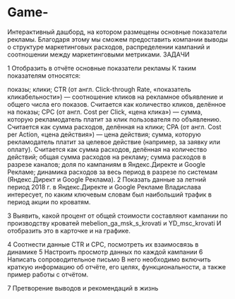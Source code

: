 # Game-
Интерактивный дашборд, на котором размещены основные показатели рекламы. Благодаря этому мы сможем предоставить компании выводы о структуре маркетинговых расходов, распределении кампаний и соотношении между маркетинговыми метриками.
ЗАДАЧИ


1
Отобразить в отчёте основные показатели рекламы
К таким показателям относятся:

показы;
клики;
CTR (от англ. Click-through Rate, «показатель кликабельности») — соотношение кликов на рекламное объявление и общего числа его показов. Считается как количество кликов, делённое на показы;
CPC (от англ. Cost per Click, «цена клика») — сумма, которую рекламодатель платит за клик пользователя по объявлению. Считается как сумма расходов, делённая на клики;
CPA (от англ. Cost per Action, «цена действия») — цена действия; сумма, которую рекламодатель платит за целевое действие (например, за заявку или оплату). Считается как сумма расходов, делённая на количество действий;
общая сумма расходов на рекламу;
сумма расходов в разрезе каналов;
доля по кампаниям в Яндекс.Директе и Google Рекламе;
динамика расходов за весь период в разрезе по системам (Яндекс.Директ и Google Реклама).
2
Показать данные за летний период 2018 г. в Яндекс.Директе и Google Рекламе
Владислава интересует, по каким ключевым словам был наибольший трафик в период акции по кроватям.

3
Выявить, какой процент от общей стоимости составляют кампании по производству кроватей mebelion_ga_msk_s_krovati и YD_msc_krovati
И отобразить это в карточке и на графике.

4
Соотнести данные CTR и CPC, посмотреть их взаимосвязь в динамике
5
Настроить просмотр данных по каждой кампании
6
Написать сопроводительное письмо
В него необходимо включить краткую информацию об отчёте, его целях, функциональности, а также пример работы с отчётом.

7
Претворение выводов и рекомендаций в жизнь
